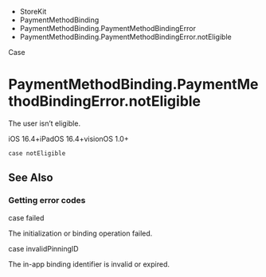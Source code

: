 

- StoreKit
- PaymentMethodBinding
- PaymentMethodBinding.PaymentMethodBindingError
-  PaymentMethodBinding.PaymentMethodBindingError.notEligible 

Case

# PaymentMethodBinding.PaymentMethodBindingError.notEligible

The user isn’t eligible.

iOS 16.4+iPadOS 16.4+visionOS 1.0+

``` source
case notEligible
```

## See Also

### Getting error codes

case failed

The initialization or binding operation failed.

case invalidPinningID

The in-app binding identifier is invalid or expired.

